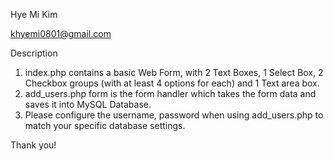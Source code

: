Hye Mi Kim

khyemi0801@gmail.com

Description
1) index.php contains a basic Web Form, with 2 Text Boxes, 1 Select Box, 2 Checkbox groups (with at least 4 options for each) and 1 Text area box. 
2) add_users.php form is the form handler which takes the form data and saves it into MySQL Database. 
3) Please configure the username, password when using add_users.php to match your specific database settings. 

Thank you!

